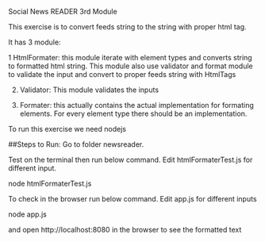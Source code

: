 Social News READER 3rd Module

This exercise is to convert feeds string to the string with proper html tag.

It has 3 module:

1 HtmlFormater: this module iterate with element types and converts string to formatted html string. This module also use validator and format module to validate the input and convert to proper feeds string with HtmlTags

2. Validator: This module validates the inputs

3. Formater: this actually contains the actual implementation for formating elements. For every element type there should be an implementation.

To run this exercise we need nodejs

##Steps to Run:
Go to folder newsreader.

Test on the terminal then run below command. Edit htmlFormaterTest.js for different input.

node htmlFormaterTest.js

To check in the browser run below command. Edit app.js for different inputs

node app.js

and open http://localhost:8080 in the browser to see the formatted text
